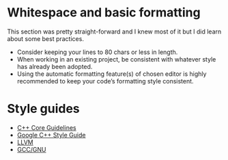 # Whitespace and basic formatting

This section was pretty straight-forward and I knew most of it but I did learn about some best practices.

- Consider keeping your lines to 80 chars or less in length.
- When working in an existing project, be consistent with whatever style has already been adopted.
- Using the automatic formatting feature(s) of chosen editor is highly recommended to keep your code’s formatting style consistent.

# Style guides

- [C++ Core Guidelines](https://isocpp.github.io/CppCoreGuidelines/CppCoreGuidelines)
- [Google C++ Style Guide](https://google.github.io/styleguide/cppguide.html)
- [LLVM](https://llvm.org/docs/CodingStandards.html)
- [GCC/GNU](https://gcc.gnu.org/codingconventions.html)
